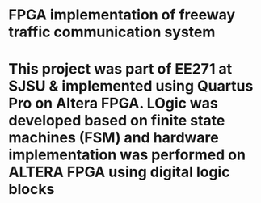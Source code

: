 # FPGA implementation of freeway traffic communication system

# This project was  part of EE271 at SJSU & implemented using Quartus Pro on Altera FPGA. LOgic was developed based on finite state machines (FSM) and hardware implementation was performed on ALTERA FPGA using digital logic blocks

